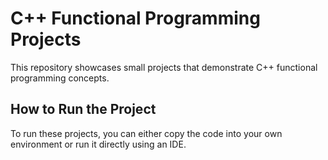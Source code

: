 # C++ Functional Programming Projects
This repository showcases small projects that demonstrate C++ functional programming concepts.

## How to Run the Project
To run these projects, you can either copy the code into your own environment or run it directly using an IDE.

